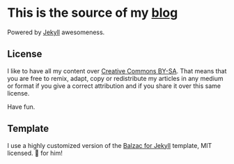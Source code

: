 # This is the source of my [blog](https://martingonzalez.net)
Powered by [Jekyll](http://jekyllrb.com/) awesomeness.

## License
I like to have all my content over [Creative Commons BY-SA](https://creativecommons.org/licenses/by-sa/4.0/). That means that you are free to remix, adapt, copy or redistribute my articles in any medium or format if you give a correct attribution and if you share it over this same license. 

Have fun.

## Template
I use a highly customized version of the [Balzac for Jekyll](https://github.com/ColeTownsend/Balzac-for-Jekyll) template, MIT licensed. :clap: for him!